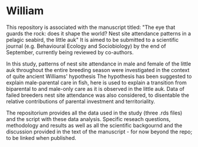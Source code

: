 # William

This repository is associated with the manuscript titled: "The eye that guards the rock: does it shape the world? Nest site attendance patterns in a pelagic seabird, the little auk"
It is aimed to be submitted to a scientific journal (e.g. Behavioural Ecology and Sociobiology) by the end of September, currently being reviewed by co-authors.

In this study, patterns of nest site attendance in male and female of the little auk throughout the entire breeding season were investigated in the context of quite ancient Williams' hypothesis
The hypothesis has been suggested to explain male-parental care in fish, here is used to explain a transition from biparental to and male-only care as it is observed in the little auk.
Data of failed breeders nest site attendance was also considered, to disentable the relative contributions of parental investment and territoriality. 

The repositorium provides all the data used in the study (three .rds files) and the script with these data analysis. Specific reseach questions, methodology and results as well as all the scientific backgournd and the discussion provided in the text of the manuscript - for now beyond the repo; to be linked when published.
